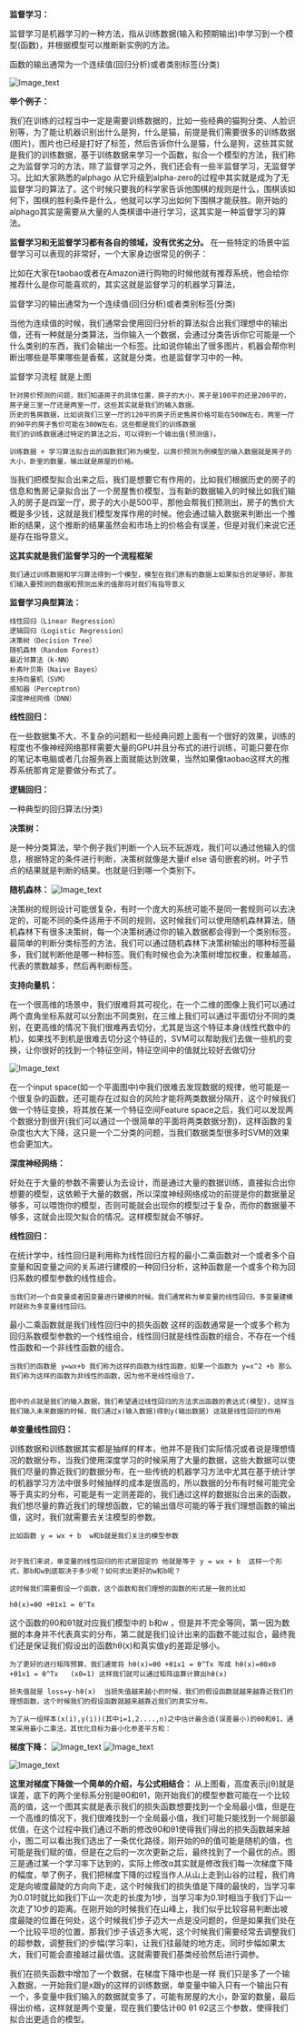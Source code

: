 
__监督学习：__

监督学习是机器学习的一种方法，指从训练数据(输入和预期输出)中学习到一个模型(函数)，并根据模型可以推断新实例的方法。

函数的输出通常为一个连续值(回归分析)或者类别标签(分类)

![Image_text](https://raw.githubusercontent.com/OneStepAndTwoSteps/TensorFlow_notes/master/static/%E5%89%8D%E7%BD%AE%E7%9F%A5%E8%AF%86/%E7%9B%91%E7%9D%A3%E5%AD%A6%E4%B9%A0%E6%B5%81%E7%A8%8B.png)

__举个例子：__
			
我们在训练的过程当中一定是需要训练数据的，比如一些经典的猫狗分类、人脸识别等，为了能让机器识别出什么是狗，什么是猫，前提是我们需要很多的训练数据(图片)，图片也已经是打好了标签，然后告诉你什么是猫，什么是狗，这些其实就是我们的训练数据，基于训练数据来学习一个函数，拟合一个模型的方法，我们称之为监督学习的方法，除了监督学习之外，我们还会有一些半监督学习，无监督学习。比如大家熟悉的alphago 从它升级到alpha-zero的过程中其实就是成为了无监督学习的算法了。这个时候只要我的科学家告诉他围棋的规则是什么，围棋该如何下，围棋的胜利条件是什么，他就可以学习出如何下围棋才能获胜。刚开始的alphago其实是需要从大量的人类棋谱中进行学习，这其实是一种监督学习的算法。

__监督学习和无监督学习都有各自的领域，没有优劣之分。__ 在一些特定的场景中监督学习可以表现的非常好，一个大家身边很常见的例子：

比如在大家在taobao或者在Amazon进行购物的时候他就有推荐系统，他会给你推荐什么是你可能喜欢的，其实这就是监督学习的机器学习算法，
			
监督学习的输出通常为一个连续值(回归分析)或者类别标签(分类)


当他为连续值的时候，我们通常会使用回归分析的算法拟合出我们理想中的输出值，还有一种就是分类算法，当你输入一个数据，会通过分类告诉你它可能是一个什么类别的东西，我们会输出一个标签。比如说你输出了很多图片，机器会帮你判断出哪些是苹果哪些是香蕉，这就是分类，也是监督学习中的一种。

监督学习流程 就是上图

	针对房价预测的问题，我们知道房子的具体位置，房子的大小，房子是100平的还是200平的，房子是三室一厅还是两室一厅，这些其实就是我们的输入数据。
	历史的售房数据，比如说我们三室一厅的120平的房子历史售房价格可能在500W左右，两室一厅的90平的房子售价可能在300W左右，这些都是我们的训练数据
	我们的训练数据通过特定的算法之后，可以得到一个输出值(预测值)。

	训练数据 + 学习算法拟合出的函数我们称为模型，以房价预测为例模型的输入数据就是房子的大小，卧室的数量，输出就是房屋的价格。

当我们把模型拟合出来之后，我们是想要它有作用的，比如我们根据历史的房子的信息和售房记录拟合出了一个房屋售价模型，当有新的数据输入的时候比如我们输入的房子是四室一厅，房子的大小是500平，那他会帮我们预测出，房子的售价大概是多少钱，这就是我们模型发挥作用的时候。他会通过输入数据来判断出一个推断的结果，这个推断的结果虽然会和市场上的价格会有误差，但是对我们来说它还是存在指导意义。


__这其实就是我们监督学习的一个流程框架__

	我们通过训练数据和学习算法得到一个模型，模型在我们原有的数据上如果拟合的足够好，那我们输入要预测的数据和预测出来的值那将对我们有指导意义


__监督学习典型算法：__

	线性回归（Linear Regression） 
	逻辑回归（Logistic Regression）
	决策树（Decision Tree）
	随机森林（Random Forest）
	最近邻算法（k-NN）
	朴素叶贝斯（Naive Bayes）
	支持向量机（SVM）
	感知器（Perceptron）
	深度神经网络（DNN）

__线性回归：__
 
在一些数据集不大、不复杂的问题和一些经典问题上面有一个很好的效果，训练的程度也不像神经网络那样需要大量的GPU并且分布式的进行训练，可能只要在你的笔记本电脑或者几台服务器上面就能达到效果，当然如果像taobao这样大的推荐系统那肯定是要做分布式了。

__逻辑回归：__
    
一种典型的回归算法(分类)

__决策树：__
    
是一种分类算法，举个例子我们判断一个人玩不玩游戏，我们可以通过他输入的信息，根据特定的条件进行判断，决策树就像是大量if else 语句嵌套的树。叶子节点的结果就是判断的结果。也就是归到哪一个类别下。

__随机森林：__
    ![Image_text](https://raw.githubusercontent.com/OneStepAndTwoSteps/TensorFlow_notes/master/static/%E5%89%8D%E7%BD%AE%E7%9F%A5%E8%AF%86/%E9%9A%8F%E6%9C%BA%E6%A3%AE%E6%9E%97%E5%9B%BE%E4%BE%8B.png)
    
    
决策树的规则设计可能很复杂，有时一个庞大的系统可能不是同一套规则可以去决定的，可能不同的条件适用于不同的规则，这时候我们可以使用随机森林算法，随机森林下有很多决策树，每一个决策树通过你的输入数据都会得到一个类别标签，最简单的判断分类标签的方法，我们可以通过随机森林下决策树输出的哪种标签最多，我们就判断他是哪一种标签。我们有时候也会为决策树增加权重，权重越高，代表的票数越多，然后再判断标签。

__支持向量机：__
    
在一个很高维的场景中，我们很难将其可视化，在一个二维的图像上我们可以通过两个直角坐标系就可以分割出不同类别，在三维上我们可以通过平面切分不同的类别，在更高维的情况下我们很难再去切分，尤其是当这个特征本身(线性代数中的机)，如果找不到机是很难去切分这个特征的，SVM可以帮助我们去做一些机的变换，让你很好的找到一个特征空间，特征空间中的值就比较好去做切分

![Image_text](https://raw.githubusercontent.com/OneStepAndTwoSteps/TensorFlow_notes/master/static/%E5%89%8D%E7%BD%AE%E7%9F%A5%E8%AF%86/%E5%90%91%E9%87%8F%E6%9C%BA%E5%9B%BE%E4%BE%8B.png)

在一个input space(如一个平面图中)中我们很难去发现数据的规律，他可能是一个很复杂的函数，还可能存在过拟合的风险才能将两类数据分隔开，这个时候我们做一个特征变换，将其放在某一个特征空间Feature space之后，我们可以发现两个数据分割很开(我们可以通过一个很简单的平面将两类数据分割)，这样函数的复杂度也大大下降，这只是一个二分类的问题，当我们数据类型很多时SVM的效果也会更加大。


__深度神经网络：__
      
好处在于大量的参数不需要认为去设计，而是通过大量的数据训练，直接拟合出你想要的模型，这依赖于大量的数据，所以深度神经网络成功的前提是你的数据量足够多，可以喂饱你的模型，否则可能就会出现你的模型过于复杂，而你的数据量不够多，这就会出现欠拟合的情况。这样模型就会不够好。


__线性回归：__

在统计学中，线性回归是利用称为线性回归方程的最小二乘函数对一个或者多个自变量和因变量之间的关系进行建模的一种回归分析，这种函数是一个或多个称为回归系数的模型参数的线性组合。

	当我们对一个自变量或者因变量进行建模的时候。我们通常称为单变量的线性回归，多变量建模时就称为多变量线性回归。

最小二乘函数就是我们线性回归中的损失函数 这样的函数通常是一个或多个称为回归系数模型参数的一个线性组合，线性回归就是线性函数的组合，不存在一个线性函数和一个非线性函数的组合。

	当我们的函数是 y=wx+b 我们称为这样的函数为线性函数，如果一个函数为 y=x^2 +b 那么我们称为这样的函数为非线性的函数，因为他不是线性组合了。


	图中的点就是我们的输入数据，我们希望通过线性回归的方法求出函数的表达式(模型)，这样当我们输入未来数据的时候，我们通过x(输入数据)得到y(输出数据) 这就是线性回归的作用


__单变量线性回归：__

训练数据和训练数据其实都是抽样的样本，他并不是我们实际情况或者说是理想情况的数据分布，当我们使用深度学习的时候采用了大量的数据，这些大数据可以使我们尽量的靠近我们的数据分布，在一些传统的机器学习方法中尤其在基于统计学的机器学习方法中很多时候抽样的成本是很高的，所以数据的分布有时候可能完全等于真实的分布，可能是有一定测差距的，我们通过这样的数据拟合出来的函数，我们想尽量的靠近我们的理想函数，它的输出值尽可能的等于我们理想函数的输出值，这时，我们就需要去关注模型的参数。

	比如函数 y = wx + b  w和b就是我们关注的模型参数


	对于我们来说，单变量的线性回归的形式是固定的 他就是等于 y = wx + b  这样一个形式，那b和w到底取决于多少呢？如何求出更好的w和b呢？

	这时候我们需要假设一个函数，这个函数和我们理想的函数的形式是一致的比如 

	hθ(x)=θ0 +θ1x1 = θ^Tx

这个函数的θ0和θ1就对应我们模型中的 b和w ，但是并不完全等同，第一因为数据的本身并不代表真实的分布，第二就是我们设计出来的函数不能过拟合，最终我们还是保证我们假设出的函数hθ(x)和真实值y的差距足够小。

	为了更好的进行矩阵预算，我们通常将 hθ(x)=θ0 +θ1x1 = θ^Tx 写成 hθ(x)=θ0x0 +θ1x1 = θ^Tx   (x0=1) 这样我们就可以通过矩阵运算计算出hθ(x)

	损失值就是 loss=y-hθ(x)  当损失值越来越小的时候，我们的假设函数就越来越靠近我们的理想函数，这个时候我们的假设函数就越来越靠近我们的真实分布。

	为了从一组样本(x(i),y(i))(其中i=1,2....,n)之中估计最合适(误差最小)的θ0和θ1，通常采用最小二乘法，其优化目标为最小化参差平方和：



__梯度下降：__
![Image_text](https://raw.githubusercontent.com/OneStepAndTwoSteps/TensorFlow_notes/master/static/%E5%89%8D%E7%BD%AE%E7%9F%A5%E8%AF%86/%E6%A2%AF%E5%BA%A6%E4%B8%8B%E9%99%8D%E5%9B%BE%E4%BE%8B3.png)
![Image_text](https://raw.githubusercontent.com/OneStepAndTwoSteps/TensorFlow_notes/master/static/%E5%89%8D%E7%BD%AE%E7%9F%A5%E8%AF%86/%E6%A2%AF%E5%BA%A6%E4%B8%8B%E9%99%8D%E5%9B%BE%E4%BE%8B2.png)

![Image_text](https://raw.githubusercontent.com/OneStepAndTwoSteps/TensorFlow_notes/master/static/%E5%89%8D%E7%BD%AE%E7%9F%A5%E8%AF%86/%E6%A2%AF%E5%BA%A6%E4%B8%8B%E9%99%8D%E5%9B%BE%E4%BE%8B.png)

__这里对梯度下降做一个简单的介绍，与公式相结合：__
     从上图看，高度表示j(θ)就是误差，底下的两个坐标系分别是θ0和θ1，刚开始我们的模型参数可能在一个比较高的值，这一个图其实就是表示我们的损失函数想要找到一个全局最小值，但是在一个高维的情况下，我们很难找到一个全局最小值，我们可能只能找到一个局部最优值，在这个过程中我们通过不断的修改θ0和θ1使得我们得出的损失函数越来越小，图二可以看出我们选出了一条优化路径，刚开始的θ的值可能是随机的值，也可能是我们赋的值，但是在之后的一次次更新之后，最终找到了一个最优的点。图三是通过某一个学习率下达到的，实际上修改α其实就是修改我们每一次梯度下降的幅度，举了例子，我们把梯度下降的过程当作人从山上走到山谷的过程，我们肯定是向坡度最陡的方向向下走，这个时候我们的损失值是下降的最快的，当学习率为0.01时就比如我们下山一次走的长度为1步，当学习率为0.1时相当于我们下山一次走了10步的距离。在刚开始的时候我们在山峰上，我们似乎比较容易判断出坡度最陡的位置在何处，这个时候我们步子迈大一点是没问题的，但是如果我们处在一个比较平坦的位置，那我们步子该迈多大呢，这个时候我们需要经常去调整我们的超参数，调整我们的步幅(学习率)，让我们往最陡的地方走。同时步幅如果太大，我们可能会直接越过最优值。这就需要我们基类经验然后进行调参。


我们在损失函数中增加了一个数据，在梯度下降中也是一样 我们只是多了一个输入数据，一开始我们是x跟y的这样的训练数据，单变量中输入只有一个输出只有一个，多变量中我们输入的数据就变多了，可能有房屋的大小，卧室的数量，最后得出价格，这样就是两个变量，现在我们要估计θ0 θ1 θ2这三个参数，使得我们拟合出更适合的模型。
